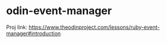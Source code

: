 # odin-event-manager

Proj link: https://www.theodinproject.com/lessons/ruby-event-manager#introduction
